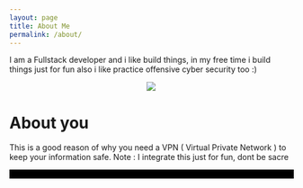 ```yaml
---
layout: page
title: About Me
permalink: /about/
---
```

<style>
        code {
            white-space: pre-wrap;
            background-color: black;
            color: yellowgreen;
            padding: 1px;
            width: 100%;
            display: block;
        }
    </style>


I am a Fullstack developer and i like build things, in my free time i build things just for fun
also i like practice offensive cyber security too :)

<div align="center" style="display:flex;justify-content:center;">
    <img src="https://media.tenor.com/JAZzfZupTTcAAAAS/gil-cat.gif" />
</div>

# About you

This is a good reason of why you need a VPN ( Virtual Private Network ) to keep your information safe.
Note : I integrate this just for fun, dont be sacre

<code id="visitorLocation">
</code>

  <script>
    fetch('https://ipapi.co/json/')
        .then(response => response.json())
        .then(data => {
            document.getElementById('visitorLocation').textContent = JSON.stringify(data, null, 2)  //`${data.city}, ${data.region}, ${data.country_name}`;
        })
        .catch(error => {
            console.log('Error al obtener la información de ubicación:', error);
        });
  </script>
